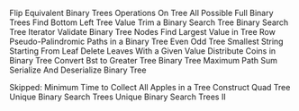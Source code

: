 <!-- Binary Tree Inorder Traversal	 -->
<!-- Binary Tree Preorder Traversal -->
<!-- Binary Tree Postorder Traversal -->
<!-- Invert Binary Tree -->
<!-- Maximum Depth of Binary Tree -->
<!-- Diameter of Binary Tree -->
<!-- Balanced Binary Tree -->
<!-- Same Tree -->
<!-- Subtree of Another Tree -->
<!-- Convert Sorted Array to Binary Search Tree -->
<!-- Merge Two Binary Trees -->
<!-- Path Sum -->
<!-- Range Sum of BST -->
<!-- Leaf-Similar Trees -->
<!-- Evaluate Boolean Binary Tree -->
<!-- Construct String From Binary Tree -->
<!-- Lowest Common Ancestor of a Binary Search Tree -->
<!-- Insert into a Binary Search Tree -->
<!-- Delete Node in a BST -->
<!-- Binary Tree Level Order Traversal -->
<!-- Binary Tree Right Side View -->
<!-- Minimum Distance between BST Nodes -->
<!-- Symmetric Tree -->
<!-- Binary Tree Zigzag Level Order Traversal -->
<!-- Find Duplicate Subtrees -->
<!-- Check Completeness of a Binary Tree -->
<!-- Construct Binary Tree from Inorder and Postorder Traversal -->
<!-- Construct Binary Tree From Preorder And Inorder Traversal -->
<!-- Maximum Width of Binary Tree -->
<!-- Time Needed to Inform All Employees -->
<!-- Count Good Nodes In Binary Tree -->
<!-- Validate Binary Search Tree -->
<!-- Kth Smallest Element In a Bst -->
<!-- Sum Root to Leaf Numbers -->
<!-- House Robber III -->
Flip Equivalent Binary Trees
Operations On Tree
All Possible Full Binary Trees
Find Bottom Left Tree Value
Trim a Binary Search Tree
Binary Search Tree Iterator
Validate Binary Tree Nodes
Find Largest Value in Tree Row
Pseudo-Palindromic Paths in a Binary Tree
Even Odd Tree
Smallest String Starting From Leaf
Delete Leaves With a Given Value
Distribute Coins in Binary Tree
Convert Bst to Greater Tree
Binary Tree Maximum Path Sum
Serialize And Deserialize Binary Tree

Skipped:
Minimum Time to Collect All Apples in a Tree
Construct Quad Tree
Unique Binary Search Trees
Unique Binary Search Trees II